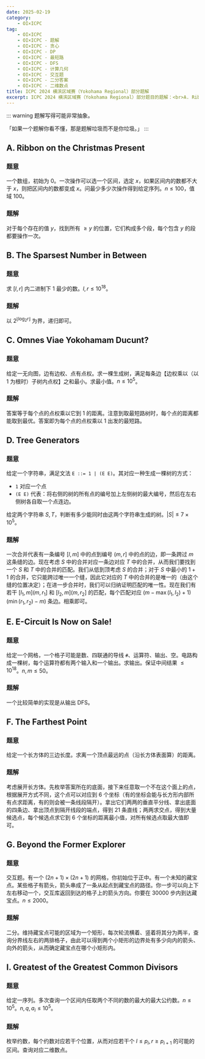 ```yaml
---
date: 2025-02-19
category:
    - OI×ICPC
tag:
    - OI×ICPC
    - OI×ICPC - 题解
    - OI×ICPC - 贪心
    - OI×ICPC - DP
    - OI×ICPC - 最短路
    - OI×ICPC - DFS
    - OI×ICPC - 计算几何
    - OI×ICPC - 交互题
    - OI×ICPC - 二分答案
    - OI×ICPC - 二维数点
title: ICPC 2024 横滨区域赛（Yokohama Regional）部分题解
excerpt: ICPC 2024 横滨区域赛（Yokohama Regional）部分题目的题解：<br>A. Ribbon on the Christmas Present<br>B. The Sparsest Number in Between<br>C. Omnes Viae Yokohamam Ducunt?<br>D. Tree Generators<br>E. E-Circuit Is Now on Sale!<br>F. The Farthest Point<br>G. Beyond the Former Explorer<br>I. Greatest of the Greatest Common Divisors
---
```


::: warning
题解写得可能非常抽象。

「如果一个题解你看不懂，那是题解垃圾而不是你垃圾。」
:::

## A. Ribbon on the Christmas Present
### 题意
一个数组，初始为 $0$。一次操作可以选一个区间，选定 $x$，如果区间内的数都不大于 $x$，则把区间内的数都变成 $x$。问最少多少次操作得到给定序列。$n\leq 100$，值域 $100$。

### 题解
对于每个存在的值 $y$，找到所有 $\geq y$ 的位置，它们构成多个段，每个包含 $y$ 的段都要操作一次。

## B. The Sparsest Number in Between
### 题意
求 $[l,r]$ 内二进制下 $1$ 最少的数。$l,r\leq 10^{18}$。

### 题解
以 $2^{\lfloor \log_2 r\rfloor}$ 为界，递归即可。

## C. Omnes Viae Yokohamam Ducunt?
### 题意
给定一无向图，边有边权、点有点权。求一棵生成树，满足每条边【边权乘以（以 1 为根时）子树内点权】之和最小。求最小值。$n\leq 10^5$。

### 题解
答案等于每个点的点权乘以它到 $1$ 的距离。注意到取最短路树时，每个点的距离都能取到最优。答案即为每个点的点权乘以 $1$ 出发的最短路。

## D. Tree Generators
### 题意
给定一个字符串，满足文法 `E ::= 1 | (E E)`。其对应一种生成一棵树的方式：
- `1` 对应一个点
- `(E E)` 代表：将右侧的树的所有点的编号加上左侧树的最大编号，然后在左右侧树各自取一个点连边。

给定两个字符串 $S, T$，判断有多少能同时由这两个字符串生成的树。$|S|\leq 7\times 10^5$。

### 题解
一次合并代表有一条编号 $[l,m]$ 中的点到编号 $(m,r]$ 中的点的边，即一条跨过 $m$ 这条缝的边。现在考虑 $S$ 中的合并对应一条边对应 $T$ 中的合并，从而我们要找到一个 $S$ 和 $T$ 中的合并的匹配。我们从低到顶考虑 $S$ 的合并；对于 $S$ 中最小的 $1+1$ 的合并，它只能跨过唯一一个缝，因此它对应的 $T$ 中的合并的是唯一的（由这个缝的位置决定）；在进一步合并时，我们可以归纳证明匹配的唯一性。现在我们有若干 $[l_1,m] (m,r_1]$ 和 $[l_2,m] (m,r_2]$ 的匹配，每个匹配对应 $(m-\max(l_1,l_2)+1) (\min(r_1,r_2)-m)$ 条边。相乘即可。

## E. E-Circuit Is Now on Sale!
### 题意
给定一个网格，一个格子可能是数、四联通的导线 `#`、运算符、输出、空。电路构成一棵树，每个运算符都有两个输入和一个输出。求输出。保证中间结果 $\leq 10^{18}$。$n,m\leq 50$。

### 题解
一个比较简单的实现是从输出 DFS。

## F. The Farthest Point
### 题意
给定一个长方体的三边长度。求离一个顶点最远的点（沿长方体表面算）的距离。

### 题解
考虑展开长方体。先枚举答案所在的底面，接下来任意取一个不在这个面上的点，根据展开方式不同，这个点可以对应到 $6$ 个坐标（有的坐标会能与长方形内部所有点求距离，有的则会被一条线段隔开）。拿出它们两两的垂直平分线、拿出底面的四条边、拿出顶点到隔开线段的端点，得到 $21$ 条直线；两两求交点，得到大量候选点，每个候选点求它到 $6$ 个坐标的距离最小值，对所有候选点取最大值即可。

## G. Beyond the Former Explorer
### 题意
交互题。有一个 $(2n+1)\times (2n+1)$ 的网格，你初始位于正中。有一个未知的藏宝点。某些格子有箭头，箭头串成了一条从起点到藏宝点的路径。你一步可以向上下左右移动一个，交互库返回到达的格子上的箭头方向。你要在 $30000$ 步内到达藏宝点。$n\leq 2000$。

### 题解
二分。维持藏宝点可能的区域为一个矩形，每次轮流横着、竖着将其分为两半，查询分界线左右的两排格子，由此可以得到两个小矩形的边界处有多少向内的箭头、向外的箭头，从而确定藏宝点在哪个小矩形内。

## I. Greatest of the Greatest Common Divisors
### 题意
给定一序列。多次查询一个区间内任取两个不同的数的最大的最大公约数。$n\leq 10^5$。$n,q,a_i\leq 10^5$。

### 题解
枚举约数，每个约数对应若干个位置，从而对应若干个 $l\leq p_i,r\geq p_{i+1}$ 的可能的区间。查询对应二维数点。

